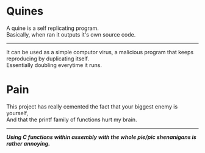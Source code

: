 # Quines

A quine is a self replicating program. \
Basically, when ran it outputs it's own source code.

---

It can be used as a simple computor virus, a malicious program that keeps reproducing by duplicating itself. \
Essentially doubling everytime it runs.

# Pain

This project has really cemented the fact that your biggest enemy is yourself, \
And that the printf family of functions hurt my brain.

---

**_Using C functions within assembly with the whole pie/pic shenanigans is rather annoying._**
